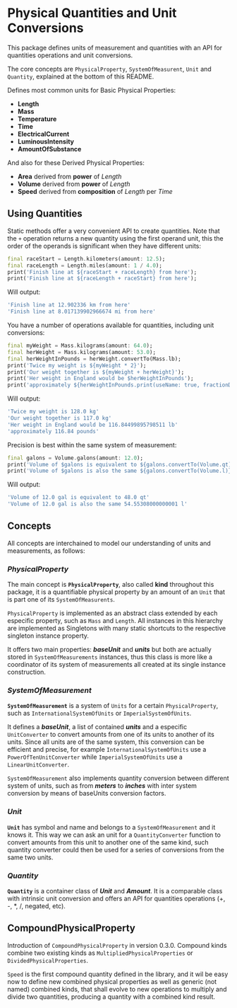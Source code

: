 # Physical Quantities and Unit Conversions

This package defines units of measurement and quantities with an API for quantities operations and unit conversions.

The core concepts are `PhysicalProperty`, `SystemOfMeasurent`, `Unit` and `Quantity`, explained at the bottom of this README.

Defines most common units for Basic Physical Properties:
* **Length**
* **Mass**
* **Temperature**
* **Time**
* **ElectricalCurrent**
* **LuminousIntensity**
* **AmountOfSubstance**

And also for these Derived Physical Properties:
* **Area** derived from **power** of *Length*
* **Volume** derived from **power** of *Length*
* **Speed** derived from **composition** of *Length* per *Time*

## Using Quantities

Static methods offer a very convenient API to create quantities. Note that the `+` operation returns a new quantity using the first operand unit,
this the order of the operands is significant when they have different units:
```dart
final raceStart = Length.kilometers(amount: 12.5);
final raceLength = Length.miles(amount: 1 / 4.0);
print('Finish line at ${raceStart + raceLength} from here');
print('Finish line at ${raceLength + raceStart} from here');
```

Will output:
```dart
'Finish line at 12.902336 km from here'
'Finish line at 8.017139902966674 mi from here'
```

You have a number of operations available for quantities, including unit conversions:
```dart
final myWeight = Mass.kilograms(amount: 64.0);
final herWeight = Mass.kilograms(amount: 53.0);
final herWeightInPounds = herWeight.convertTo(Mass.lb);
print('Twice my weight is ${myWeight * 2}');
print('Our weight together is ${myWeight + herWeight}');
print('Her weight in England would be $herWeightInPounds');
print('approximately ${herWeightInPounds.print(useName: true, fractionDigits: 2)}');
```

Will output:
```dart
'Twice my weight is 128.0 kg'
'Our weight together is 117.0 kg'
'Her weight in England would be 116.84499895798511 lb'
'approximately 116.84 pounds'
```

Precision is best within the same system of measurement:
```dart
final galons = Volume.galons(amount: 12.0);
print('Volume of $galons is equivalent to ${galons.convertTo(Volume.qt)}');
print('Volume of $galons is also the same ${galons.convertTo(Volume.l)}');
```

Will output:
```dart
'Volume of 12.0 gal is equivalent to 48.0 qt'
'Volume of 12.0 gal is also the same 54.55308000000001 l'
```

## Concepts

All concepts are interchained to model our understanding of units and measurements, as follows:

### ***PhysicalProperty***

The main concept is **`PhysicalProperty`**, also called **kind** throughout this package, it is a quantifiable physical property by an amount of an `Unit` that is part one of its `SystemOfMeasurents`.

`PhysicalProperty` is implemented as an abstract class extended by each especific property, such as `Mass` and `Length`. All instances in this hierarchy are implemented as Singletons with many static shortcuts to the respective singleton instance property.

It offers two main properties: ***baseUnit*** and ***units*** but both are actually stored in `SystemOfMeasurements` instances, thus this class is more like a coordinator of its system of measurements all created at its single instance construction.

### ***SystemOfMeasurement***

**`SystemOfMeasurement`** is a system of `Units` for a certain `PhysicalProperty`, such as `InternationalSystemOfUnits` or `ImperialSystemOfUnits`.

It defines a ***baseUnit***, a list of contained ***units*** and a especific `UnitConverter` to convert amounts from one of its units to another of its units. Since all units are of the same system, this conversion can be efficient and precise, for example `InternationalSystemOfUnits` use a `PowerOfTenUnitConverter` while `ImperialSystemOfUnits` use a `LinearUnitConverter`.

`SystemOfMeasurement` also implements quantity conversion between different system of units, such as from ***meters*** to ***inches*** with inter system conversion by means of baseUnits conversion factors.

### ***Unit***

**`Unit`** has symbol and name and belongs to a `SystemOfMeasurement` and it knows it. This way we can ask an unit for a `QuantityConverter` function to convert amounts from this unit to another one of the same kind, such quantity converter could then be used for a series of conversions from the same two units.

### ***Quantity***

**`Quantity`** is a container class of ***Unit*** and ***Amount***. It is a comparable class with intrinsic unit conversion and offers an API for 
quantities operations (+, -, *, /, negated, etc).

## **CompoundPhysicalProperty**

Introduction of `CompoundPhysicalProperty` in version 0.3.0. Compound kinds combine two existing kinds as `MultipliedPhysicalProperties` or `DividedPhysicalProperties`.

`Speed` is the first compound quantity defined in the library, and it wil be easy now to define new combined physical properties as well as generic (not named) combined kinds,
that shall evolve to new operations to multiply and divide two quantities, producing a quantity with a combined kind result.
